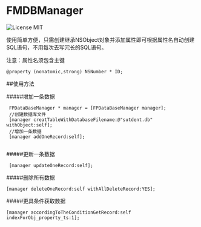 FMDBManager
===========

![License MIT](https://go-shields.herokuapp.com/license-MIT-blue.png)


使用简单方便，只需创建继承NSObject对象并添加属性即可根据属性名自动创建SQL语句，不用每次去写冗长的SQL语句。

注意：属性名须包含主键

```
@property (nonatomic,strong) NSNumber * ID;
```

##使用方法

#####增加一条数据

```
 FPDataBaseManager * manager = [FPDataBaseManager manager];
 //创建数据库文件
 [manager creatTableWithDatabaseFilename:@"sutdent.db" withObject:self];
 //增加一条数据
 [manager addOneRecord:self];
 
```

#####更新一条数据

```
 [manager updateOneRecord:self];
```

#####删除所有数据

```
[manager deleteOneRecord:self withAllDeleteRecord:YES];
```
#####更具条件获取数据

```
[manager accordingToTheConditionGetRecord:self indexForObj_property_ts:1];
```